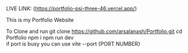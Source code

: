 
LIVE LINK: (https://portfolio-psi-three-46.vercel.app/)

This is my Portfolio Website

To Clone and run
git clone https://github.com/arsalanash/Portfolio.git
cd Portfolio
npm i
npm run dev  
if port is busy you can use
vite --port {PORT NUMBER}
